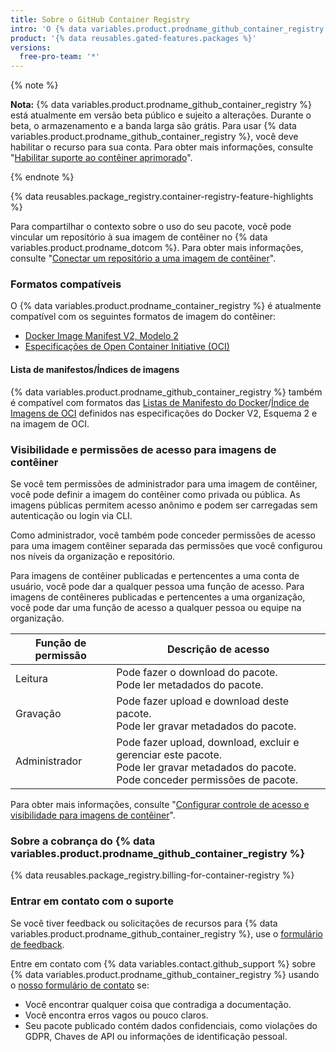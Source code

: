 ```yaml
---
title: Sobre o GitHub Container Registry
intro: 'O {% data variables.product.prodname_github_container_registry %} permite que você hospede e gerencie imagens do contêiner do Docker na sua organização ou conta de usuário pessoal no {% data variables.product.prodname_dotcom %}. O {% data variables.product.prodname_github_container_registry %} permite que você configure quem pode gerenciar e acessar pacotes usando permissões refinadas.'
product: '{% data reusables.gated-features.packages %}'
versions:
  free-pro-team: '*'
---
```


{% note %}

**Nota:** {% data variables.product.prodname_github_container_registry %} está atualmente em versão beta público e sujeito a alterações. Durante o beta, o armazenamento e a banda larga são grátis. Para usar {% data variables.product.prodname_github_container_registry %}, você deve habilitar o recurso para sua conta. Para obter mais informações, consulte "[Habilitar suporte ao contêiner aprimorado](/packages/getting-started-with-github-container-registry/enabling-improved-container-support)".

{% endnote %}

{% data reusables.package_registry.container-registry-feature-highlights %}

Para compartilhar o contexto sobre o uso do seu pacote, você pode vincular um repositório à sua imagem de contêiner no {% data variables.product.prodname_dotcom %}. Para obter mais informações, consulte "[Conectar um repositório a uma imagem de contêiner](/packages/managing-container-images-with-github-container-registry/connecting-a-repository-to-a-container-image)".

### Formatos compatíveis

O {% data variables.product.prodname_container_registry %} é atualmente compatível com os seguintes formatos de imagem do contêiner:

* [Docker Image Manifest V2, Modelo 2](https://docs.docker.com/registry/spec/manifest-v2-2/)
* [Especificações de Open Container Initiative (OCI)](https://github.com/opencontainers/image-spec)

#### Lista de manifestos/Índices de imagens

{% data variables.product.prodname_github_container_registry %} também é compatível com
formatos das [ Listas de Manifesto do Docker](https://docs.docker.com/registry/spec/manifest-v2-2/#manifest-list)/[Índice de Imagens de OCI](https://github.com/opencontainers/image-spec/blob/79b036d80240ae530a8de15e1d21c7ab9292c693/image-index.md) definidos nas especificações do Docker V2, Esquema 2 e na imagem de OCI.</p> 



### Visibilidade e permissões de acesso para imagens de contêiner

Se você tem permissões de administrador para uma imagem de contêiner, você pode definir a imagem do contêiner como privada ou pública. As imagens públicas permitem acesso anônimo e podem ser carregadas sem autenticação ou login via CLI.

Como administrador, você também pode conceder permissões de acesso para uma imagem contêiner separada das permissões que você configurou nos níveis da organização e repositório.

Para imagens de contêiner publicadas e pertencentes a uma conta de usuário, você pode dar a qualquer pessoa uma função de acesso. Para imagens de contêineres publicadas e pertencentes a uma organização, você pode dar uma função de acesso a qualquer pessoa ou equipe na organização.

| Função de permissão | Descrição de acesso                                                                                                                                          |
| ------------------- | ------------------------------------------------------------------------------------------------------------------------------------------------------------ |
| Leitura             | Pode fazer o download do pacote. <br> Pode ler metadados do pacote.                                                                                    |
| Gravação            | Pode fazer upload e download deste pacote. <br> Pode ler gravar metadados do pacote.                                                                   |
| Administrador       | Pode fazer upload, download, excluir e gerenciar este pacote. <br> Pode ler gravar metadados do pacote. <br> Pode conceder permissões de pacote. |


Para obter mais informações, consulte "[Configurar controle de acesso e visibilidade para imagens de contêiner](/packages/managing-container-images-with-github-container-registry/configuring-access-control-and-visibility-for-container-images)".



### Sobre a cobrança do {% data variables.product.prodname_github_container_registry %}

{% data reusables.package_registry.billing-for-container-registry %}



### Entrar em contato com o suporte

Se você tiver feedback ou solicitações de recursos para {% data variables.product.prodname_github_container_registry %}, use o [formulário de feedback](https://support.github.com/contact/feedback?contact%5Bcategory%5D=packages).

Entre em contato com {% data variables.contact.github_support %} sobre {% data variables.product.prodname_github_container_registry %} usando o [nosso formulário de contato](https://support.github.com/contact?form%5Bsubject%5D=Re:%20GitHub%20Packages) se:

* Você encontrar qualquer coisa que contradiga a documentação.
* Você encontra erros vagos ou pouco claros.
* Seu pacote publicado contém dados confidenciais, como violações do GDPR, Chaves de API ou informações de identificação pessoal.
